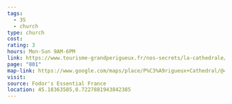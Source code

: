 ```yaml
---
tags:
  - 3S
  - church
type: church
cost: 
rating: 3
hours: Mon-Sun 9AM-6PM
link: https://www.tourisme-grandperigueux.fr/nos-secrets/la-cathedrale/
page: "801"
map-link: https://www.google.com/maps/place/P%C3%A9rigueux+Cathedral/@45.1838508,0.7221973,16.5z/data=!4m6!3m5!1s0x47ff70553d2883ff:0xf50d338d0979bd40!8m2!3d45.1835855!4d0.722768!16s%2Fm%2F03by59v?entry=ttu&g_ep=EgoyMDI0MTAxMy4wIKXMDSoASAFQAw%3D%3D
visit: 
source: Fodor's Essential France
location: 45.18363585,0.7227881943842385
---
```

